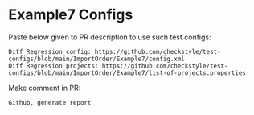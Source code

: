 # Example7 Configs
Paste below given to PR description to use such test configs:
```
Diff Regression config: https://github.com/checkstyle/test-configs/blob/main/ImportOrder/Example7/config.xml
Diff Regression projects: https://github.com/checkstyle/test-configs/blob/main/ImportOrder/Example7/list-of-projects.properties
```
Make comment in PR:
```
Github, generate report
```
